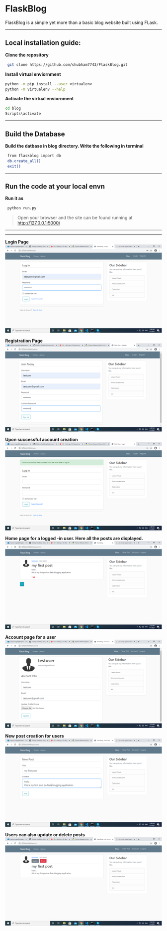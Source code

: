 
# FlaskBlog
FlaskBlog is a simple yet more than a basic blog website built using FLask.

****
## Local installation guide:
**Clone the repository**
```bash
 git clone https://github.com/shubham7743/FlaskBlog.git
```

**Install virtual enviornment**
```bash
python -m pip install --user virtualenv
python -m virtualenv --help
```

**Activate the  virtual enviornment**
```bash
cd blog
Scripts\activate
```

****
## Build the Database
**Build the datbase in blog directory. Write the following in terminal**
```bash
 from flaskblog import db
 db.create_all()
 exit()
 ```
 ****
 
## Run the code at your local envn
**Run it as**
```bash
 python run.py
 ```
>Open your browser and the site can be found running at http://127.0.0.1:5000/ 

****
****
**Login Page**
![](https://github.com/shubham7743/FlaskBlog/blob/main/images/1614590392437.png)

**Registration Page**
![](https://github.com/shubham7743/FlaskBlog/blob/main/images/1614590327249.png)

**Upon successful account creation**
![](https://github.com/shubham7743/FlaskBlog/blob/main/images/1614590297394.png)

**Home page for a logged -in user. Here all the posts are displayed.**
![](https://github.com/shubham7743/FlaskBlog/blob/main/images/1614590532424.png)

**Account page for a user**
![](https://github.com/shubham7743/FlaskBlog/blob/main/images/1614590507876.png)

**New post creation for users**
![](https://github.com/shubham7743/FlaskBlog/blob/main/images/1614590466105.png)

**Users can also update or delete posts**
![](https://github.com/shubham7743/FlaskBlog/blob/main/images/1614590600820.png)
